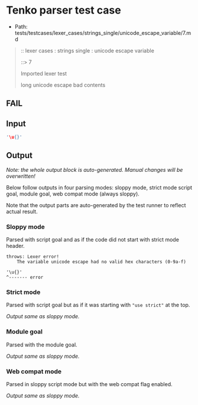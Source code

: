 # Tenko parser test case

- Path: tests/testcases/lexer_cases/strings_single/unicode_escape_variable/7.md

> :: lexer cases : strings single : unicode escape variable
>
> ::> 7
>
> Imported lexer test
>
> long unicode escape bad contents

## FAIL

## Input

`````js
'\u{}'
`````

## Output

_Note: the whole output block is auto-generated. Manual changes will be overwritten!_

Below follow outputs in four parsing modes: sloppy mode, strict mode script goal, module goal, web compat mode (always sloppy).

Note that the output parts are auto-generated by the test runner to reflect actual result.

### Sloppy mode

Parsed with script goal and as if the code did not start with strict mode header.

`````
throws: Lexer error!
    The variable unicode escape had no valid hex characters (0-9a-f)

'\u{}'
^------- error
`````

### Strict mode

Parsed with script goal but as if it was starting with `"use strict"` at the top.

_Output same as sloppy mode._

### Module goal

Parsed with the module goal.

_Output same as sloppy mode._

### Web compat mode

Parsed in sloppy script mode but with the web compat flag enabled.

_Output same as sloppy mode._
